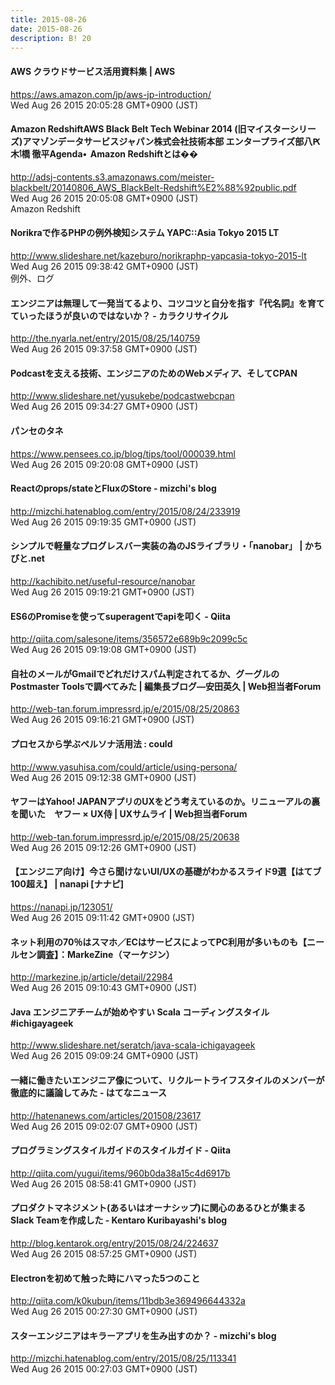 ```yaml
---
title: 2015-08-26
date: 2015-08-26
description: B! 20
---
```


#### AWS クラウドサービス活用資料集 | AWS
https://aws.amazon.com/jp/aws-jp-introduction/<br>
Wed Aug 26 2015 20:05:28 GMT+0900 (JST)<br>


#### Amazon RedshiftAWS Black Belt Tech Webinar 2014 (旧マイスターシリーズ)アマゾンデータサービスジャパン株式会社技術本部 エンタープライズ部⼋Ԗ⽊‫ٲ‬橋 徹平Agenda•  Amazon Redshiftとは��
http://adsj-contents.s3.amazonaws.com/meister-blackbelt/20140806_AWS_BlackBelt-Redshift%E2%88%92public.pdf<br>
Wed Aug 26 2015 20:05:08 GMT+0900 (JST)<br>
Amazon Redshift


#### Norikraで作るPHPの例外検知システム YAPC::Asia Tokyo 2015 LT
http://www.slideshare.net/kazeburo/norikraphp-yapcasia-tokyo-2015-lt<br>
Wed Aug 26 2015 09:38:42 GMT+0900 (JST)<br>
例外、ログ


#### エンジニアは無理して一発当てるより、コツコツと自分を指す『代名詞』を育てていったほうが良いのではないか？ - カラクリサイクル
http://the.nyarla.net/entry/2015/08/25/140759<br>
Wed Aug 26 2015 09:37:58 GMT+0900 (JST)<br>


#### Podcastを支える技術、エンジニアのためのWebメディア、そしてCPAN
http://www.slideshare.net/yusukebe/podcastwebcpan<br>
Wed Aug 26 2015 09:34:27 GMT+0900 (JST)<br>


#### パンセのタネ
https://www.pensees.co.jp/blog/tips/tool/000039.html<br>
Wed Aug 26 2015 09:20:08 GMT+0900 (JST)<br>


#### Reactのprops/stateとFluxのStore - mizchi's blog
http://mizchi.hatenablog.com/entry/2015/08/24/233919<br>
Wed Aug 26 2015 09:19:35 GMT+0900 (JST)<br>


#### シンプルで軽量なプログレスバー実装の為のJSライブラリ・「nanobar」 | かちびと.net
http://kachibito.net/useful-resource/nanobar<br>
Wed Aug 26 2015 09:19:21 GMT+0900 (JST)<br>


#### ES6のPromiseを使ってsuperagentでapiを叩く - Qiita
http://qiita.com/salesone/items/356572e689b9c2099c5c<br>
Wed Aug 26 2015 09:19:08 GMT+0900 (JST)<br>


#### 自社のメールがGmailでどれだけスパム判定されてるか、グーグルのPostmaster Toolsで調べてみた | 編集長ブログ―安田英久 | Web担当者Forum
http://web-tan.forum.impressrd.jp/e/2015/08/25/20863<br>
Wed Aug 26 2015 09:16:21 GMT+0900 (JST)<br>


#### プロセスから学ぶペルソナ活用法 : could
http://www.yasuhisa.com/could/article/using-persona/<br>
Wed Aug 26 2015 09:12:38 GMT+0900 (JST)<br>


#### ヤフーはYahoo! JAPANアプリのUXをどう考えているのか。リニューアルの裏を聞いた　ヤフー × UX侍 | UXサムライ | Web担当者Forum
http://web-tan.forum.impressrd.jp/e/2015/08/25/20638<br>
Wed Aug 26 2015 09:12:26 GMT+0900 (JST)<br>


#### 【エンジニア向け】今さら聞けないUI/UXの基礎がわかるスライド9選【はてブ100超え】 | nanapi [ナナピ]
https://nanapi.jp/123051/<br>
Wed Aug 26 2015 09:11:42 GMT+0900 (JST)<br>


#### ネット利用の70％はスマホ／ECはサービスによってPC利用が多いものも【ニールセン調査】：MarkeZine（マーケジン）
http://markezine.jp/article/detail/22984<br>
Wed Aug 26 2015 09:10:43 GMT+0900 (JST)<br>


#### Java エンジニアチームが始めやすい Scala コーディングスタイル #ichigayageek
http://www.slideshare.net/seratch/java-scala-ichigayageek<br>
Wed Aug 26 2015 09:09:24 GMT+0900 (JST)<br>


#### 一緒に働きたいエンジニア像について、リクルートライフスタイルのメンバーが徹底的に議論してみた - はてなニュース
http://hatenanews.com/articles/201508/23617<br>
Wed Aug 26 2015 09:02:07 GMT+0900 (JST)<br>


#### プログラミングスタイルガイドのスタイルガイド - Qiita
http://qiita.com/yugui/items/960b0da38a15c4d6917b<br>
Wed Aug 26 2015 08:58:41 GMT+0900 (JST)<br>


#### プロダクトマネジメント(あるいはオーナシップ)に関心のあるひとが集まるSlack Teamを作成した - Kentaro Kuribayashi's blog
http://blog.kentarok.org/entry/2015/08/24/224637<br>
Wed Aug 26 2015 08:57:25 GMT+0900 (JST)<br>


#### Electronを初めて触った時にハマった5つのこと
http://qiita.com/k0kubun/items/11bdb3e369496644332a<br>
Wed Aug 26 2015 00:27:30 GMT+0900 (JST)<br>


#### スターエンジニアはキラーアプリを生み出すのか？ - mizchi's blog
http://mizchi.hatenablog.com/entry/2015/08/25/113341<br>
Wed Aug 26 2015 00:27:03 GMT+0900 (JST)<br>



